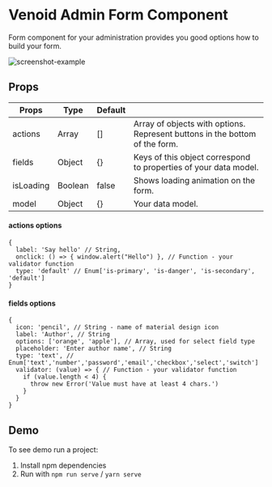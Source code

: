 # Venoid Admin Form Component

Form component for your administration provides you good options how to build your form.

![screenshot-example](https://bitbucket.org/venoid/admin-form/raw/4afc4dac2d292b281ecba054d1fd923c8a775494/images/example-admin-form.png)

## Props
| Props         | Type    | Default   |                                      |
|---------------|---------|-----------|--------------------------------------|
| actions       | Array   | []        | Array of objects with options. Represent buttons in the bottom of the form.    |
| fields        | Object  | {}        | Keys of this object correspond to properties of your data model.               |
| isLoading     | Boolean | false     | Shows loading animation on the form.                                           |
| model         | Object  | {}        | Your data model.                                                               |

#### actions options
```
{
  label: 'Say hello' // String,
  onclick: () => { window.alert("Hello") }, // Function - your validator function
  type: 'default' // Enum['is-primary', 'is-danger', 'is-secondary', 'default']
}
```

#### fields options
```
{
  icon: 'pencil', // String - name of material design icon
  label: 'Author', // String
  options: ['orange', 'apple'], // Array, used for select field type
  placeholder: 'Enter author name', // String
  type: 'text', // Enum['text','number','password','email','checkbox','select','switch']
  validator: (value) => { // Function - your validator function
    if (value.length < 4) {
      throw new Error('Value must have at least 4 chars.')
    }
  }
}
```

## Demo
To see demo run a project:

1. Install npm dependencies
2. Run with `npm run serve` / `yarn serve`

